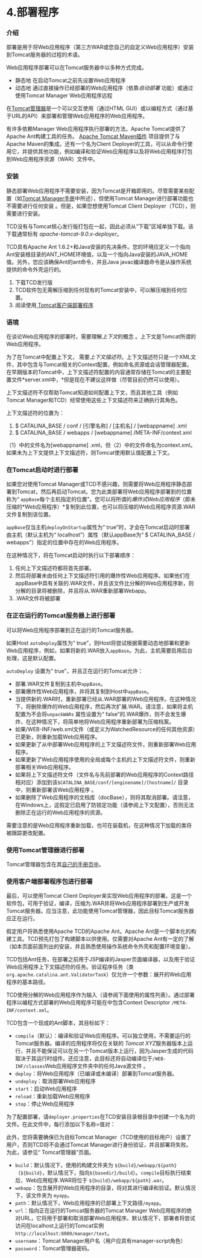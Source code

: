 # 4.部署程序

### 介绍

部署是用于将Web应用程序（第三方WAR或您自己的自定义Web应用程序）安装到Tomcat服务器的过程的术语。

Web应用程序部署可以在Tomcat服务器中以多种方式完成。

- 静态地 在启动Tomcat之前先设置Web应用程序
- 动态地 通过直接操作已经部署的Web应用程序（依靠*自动部署* 功能）或通过使用Tomcat Manager Web应用程序远程

在[Tomcat管理器](http://tomcat.apache.org/tomcat-9.0-doc/manager-howto.html)是一个可以交互使用（通过HTML GUI）或以编程方式（通过基于URL的API）来部署和管理Web应用程序的Web应用程序。

有许多依赖Manager Web应用程序执行部署的方法。Apache Tomcat提供了Apache Ant构建工具的任务。 [Apache Tomcat Maven插件](https://tomcat.apache.org/maven-plugin.html) 项目提供了与Apache Maven的集成。还有一个名为Client Deployer的工具，可以从命令行使用它，并提供其他功能，例如编译和验证Web应用程序以及将Web应用程序打包到Web应用程序资源（WAR）文件中。

### 安装

静态部署Web应用程序不需要安装，因为Tomcat是开箱即用的。尽管需要某些配置（如[Tomcat Manager手册](http://tomcat.apache.org/tomcat-9.0-doc/manager-howto.html)中所述），但使用Tomcat Manager进行部署功能也不需要进行任何安装 。但是，如果您想使用Tomcat Client Deployer（TCD），则需要进行安装。

TCD没有与Tomcat核心发行版打包在一起，因此必须从“下载”区域单独下载。该下载通常标有 *apache-tomcat-9.0.x-deployer*。

TCD具有Apache Ant 1.6.2+和Java安装的先决条件。您的环境应定义一个指向Ant安装根目录的ANT_HOME环境值，以及一个指向Java安装的JAVA_HOME值。另外，您应该确保Ant的ant命令，并且Java javac编译器命令是从操作系统提供的命令外壳运行的。

1. 下载TCD发行版
2. TCD软件包无需解压缩到任何现有的Tomcat安装中，可以解压缩到任何位置。
3. 阅读使用[ Tomcat客户端部署程序](http://tomcat.apache.org/tomcat-9.0-doc/deployer-howto.html#Deploying_using_the_Client_Deployer_Package)

### 语境

在谈论Web应用程序的部署时，需要理解*上下文*的概念 。上下文是Tomcat所谓的Web应用程序。

为了在Tomcat中配置上下文， 需要*上下文描述符*。上下文描述符只是一个XML文件，其中包含与Tomcat相关的Context配置，例如命名资源或会话管理器配置。在早期版本的Tomcat中，上下文描述符配置的内容通常存储在Tomcat的主要配置文件*server.xml中，*但是现在不建议这样做（尽管目前仍然可以使用）。

上下文描述符不仅帮助Tomcat知道如何配置上下文，而且其他工具（例如Tomcat Manager和TCD）经常使用这些上下文描述符来正确执行其角色。

上下文描述符的位置为：

1. $ CATALINA_BASE / conf / [引擎名称] / [主机名] / [webappname] .xml
2. $ CATALINA_BASE / webapps / [webappname] /META-INF/context.xml

（1）中的文件名为[webappname] .xml，但（2）中的文件命名为context.xml。如果未为上下文提供上下文描述符，则Tomcat使用默认值配置上下文。

### 在Tomcat启动时进行部署

如果您对使用Tomcat Manager或TCD不感兴趣，则需要将Web应用程序静态部署到Tomcat，然后再启动Tomcat。您为此类部署将Web应用程序部署到的位置称为“ `appBase`每个主机指定的位置”。您可以将所谓的*爆炸式Web应用程序*（即未压缩的*Web应用程序）*复制到此位置，也可以将压缩的Web应用程序资源.WAR文件复制到该位置。

`appBase`仅当主机`deployOnStartup`属性为“ true”时，才会在Tomcat启动时部署 由主机（默认主机为“ localhost”）属性（默认appBase为“ $ CATALINA_BASE / webapps”）指定的位置中存在的Web应用程序。

在这种情况下，将在Tomcat启动时执行以下部署顺序：

1. 任何上下文描述符都将首先部署。
2. 然后将部署未由任何上下文描述符引用的爆炸性Web应用程序。如果他们在appBase中具有关联的.WAR文件，并且该文件比分解的Web应用程序新，则分解的目录将被删除，并且将从.WAR重新部署Webapp。
3. .WAR文件将被部署

### 在正在运行的Tomcat服务器上进行部署

可以将Web应用程序部署到正在运行的Tomcat服务器。

如果Host `autoDeploy`属性为“ true”，则Host将尝试根据需要动态地部署和更新Web应用程序，例如，如果将新的.WAR放入`appBase`。为此，主机需要启用后台处理，这是默认配置。

`autoDeploy` 设置为“ true”，并且正在运行的Tomcat允许：

- 部署.WAR文件复制到主机中`appBase`。
- 部署爆炸性Web应用程序，并将其复制到Host中`appBase`。
- 当提供新的.WAR时，重新部署已经从.WAR部署的Web应用程序。在这种情况下，将删除爆炸的Web应用程序，然后再次扩展.WAR。请注意，如果将主机配置为不会将`unpackWARs` 属性设置为“ false”的.WAR爆炸，则不会发生爆炸，在这种情况下，将简单地将Web应用程序重新部署为压缩档案。
- 如果/WEB-INF/web.xml文件（或定义为WatchedResource的任何其他资源）已更新，则重新加载Web应用程序。
- 如果更新了从中部署Web应用程序的上下文描述符文件，则重新部署Web应用程序。
- 如果更新了Web应用程序使用的全局或每个主机的上下文描述符文件，则重新部署相关Web应用程序。
- 如果将上下文描述符文件（文件名与先前部署的Web应用程序的Context路径相对应）添加到该`$CATALINA_BASE/conf/[enginename]/[hostname]/` 目录中，则重新部署该Web应用程序 。
- 如果删除了Web应用程序的文档库（docBase），则将其取消部署。请注意，在Windows上，这假定已启用了防锁定功能（请参阅上下文配置），否则无法删除正在运行的Web应用程序的资源。

需要注意的是Web应用程序重新加载，也可在装载机，在这种情况下加载的类将被跟踪更改配置。

### 使用Tomcat管理器进行部署

Tomcat管理器包含在其[自己的手册页中](http://tomcat.apache.org/tomcat-9.0-doc/manager-howto.html)。

### 使用客户端部署程序包进行部署

最后，可以使用Tomcat Client Deployer来实现Web应用程序的部署。这是一个软件包，可用于验证，编译，压缩为.WAR并将Web应用程序部署到生产或开发Tomcat服务器。应当注意，此功能使用Tomcat管理器，因此目标Tomcat服务器应正在运行。

假定用户将熟悉使用Apache TCD的Apache Ant。Apache Ant是一个脚本化的构建工具。TCD预先打包了构建脚本以供使用。仅需要对Apache Ant有一定的了解（如本页面前面列出的安装，并且熟悉使用操作系统命令外壳和配置环境变量）。

TCD包括Ant任务，在部署之前用于JSP编译的Jasper页面编译器，以及用于验证Web应用程序上下文描述符的任务。验证程序任务（类 `org.apache.catalina.ant.ValidatorTask`）仅允许一个参数：展开的Web应用程序的基本路径。

TCD使用分解的Web应用程序作为输入（请参阅下面使用的属性列表）。通过部署程序以编程方式部署的Web应用程序可能在中包含Context Descriptor `/META-INF/context.xml`。

TCD包含一个现成的Ant脚本，其目标如下：

- `compile`（默认）：编译和验证Web应用程序。可以独立使用，不需要运行的Tomcat服务器。编译的应用程序将仅在关联的 *Tomcat XYZ*服务器版本上运行，并且不能保证可以在另一个Tomcat版本上运行，因为Jasper生成的代码取决于其运行时组件。还应注意，此目标还将自动编译位于`/WEB-INF/classes`Web应用程序文件夹中的任何Java源文件 。
- `deploy`：将Web应用程序（已编译或未编译）部署到Tomcat服务器。
- `undeploy`：取消部署Web应用程序
- `start`：启动Web应用程序
- `reload`：重新加载Web应用程序
- `stop`：停止Web应用程序

为了配置部署，请`deployer.properties`在TCD安装目录根目录中创建一个名为的文件。在此文件中，每行添加以下名称=值对：

此外，您将需要确保已为目标Tomcat Manager（TCD使用的目标用户）设置了用户，否则TCD将不会通过Tomcat Manager进行身份验证，并且部署将失败。为此，请参见“ Tomcat管理器”页面。

- `build`：默认情况下，使用的构建文件夹为 `${build}/webapp/${path}`（`${build}`，默认情况下，指向`${basedir}/build`）。`compile`目标执行结束后，Web应用程序.WAR将位于 `${build}/webapp/${path}.war`。
- `webapp`：包含展开的Web应用程序的目录，将对其进行编译和验证。默认情况下，该文件夹为 `myapp`。
- `path`：默认情况下，Web应用程序的已部署上下文路径`/myapp`。
- `url`：指向正在运行的Tomcat服务器的Tomcat Manager Web应用程序的绝对URL，它将用于部署和取消部署Web应用程序。默认情况下，部署者将尝试访问在localhost上运行的Tomcat实例 `http://localhost:8080/manager/text`。
- `username`：Tomcat Manager用户名（用户应具有manager-script角色）
- `password`：Tomcat管理器密码。